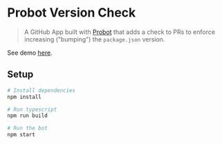 # Probot Version Check

> A GitHub App built with [Probot](https://github.com/probot/probot) that adds a check to PRs to enforce increasing ("bumping") the `package.json` version.

See demo [here](https://user-images.githubusercontent.com/14175665/48799955-aa733b80-ed08-11e8-9a10-5aa13c99b728.gif).


## Setup

```sh
# Install dependencies
npm install

# Run typescript
npm run build

# Run the bot
npm start
```
